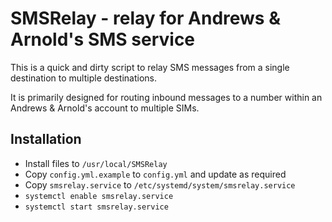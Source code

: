 # SMSRelay - relay for Andrews & Arnold's SMS service

This is a quick and dirty script to relay SMS messages from a single
destination to multiple destinations.

It is primarily designed for routing inbound messages to a number within an
Andrews & Arnold's account to multiple SIMs.

## Installation

* Install files to ```/usr/local/SMSRelay```
* Copy ```config.yml.example``` to ```config.yml``` and update as required
* Copy ```smsrelay.service``` to ```/etc/systemd/system/smsrelay.service```
* ```systemctl enable smsrelay.service```
* ```systemctl start smsrelay.service```

